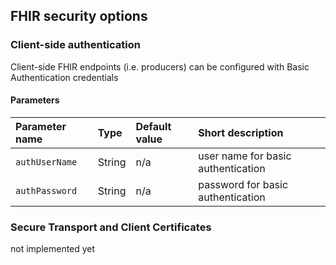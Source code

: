 
## FHIR security options

### Client-side authentication

Client-side FHIR endpoints (i.e. producers) can be configured with Basic Authentication credentials

#### Parameters

| Parameter name   | Type       | Default value | Short description                                                                    |
|:-----------------|:-----------|:--------------|:-------------------------------------------------------------------------------------|
| `authUserName`   | String     | n/a           | user name for basic authentication
| `authPassword`   | String     | n/a           | password for basic authentication


### Secure Transport and Client Certificates

not implemented yet